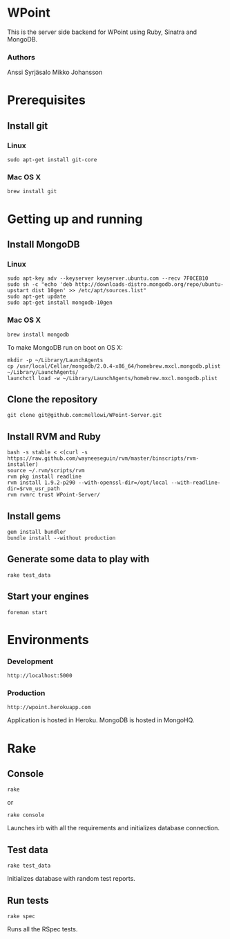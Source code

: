 WPoint
======
This is the server side backend for WPoint using Ruby, Sinatra and MongoDB.

### Authors

Anssi Syrjäsalo
Mikko Johansson


Prerequisites
=============
Install git
-----------
### Linux

    sudo apt-get install git-core

### Mac OS X

    brew install git


Getting up and running
======================
Install MongoDB
---------------
### Linux

    sudo apt-key adv --keyserver keyserver.ubuntu.com --recv 7F0CEB10
    sudo sh -c "echo 'deb http://downloads-distro.mongodb.org/repo/ubuntu-upstart dist 10gen' >> /etc/apt/sources.list"
    sudo apt-get update
    sudo apt-get install mongodb-10gen

### Mac OS X

    brew install mongodb

To make MongoDB run on boot on OS X:

    mkdir -p ~/Library/LaunchAgents
    cp /usr/local/Cellar/mongodb/2.0.4-x86_64/homebrew.mxcl.mongodb.plist ~/Library/LaunchAgents/
    launchctl load -w ~/Library/LaunchAgents/homebrew.mxcl.mongodb.plist


Clone the repository
--------------------
    git clone git@github.com:mellowi/WPoint-Server.git


Install RVM and Ruby
--------------------
    bash -s stable < <(curl -s https://raw.github.com/wayneeseguin/rvm/master/binscripts/rvm-installer)
    source ~/.rvm/scripts/rvm
    rvm pkg install readline
    rvm install 1.9.2-p290 --with-openssl-dir=/opt/local --with-readline-dir=$rvm_usr_path
    rvm rvmrc trust WPoint-Server/


Install gems
------------
    gem install bundler
    bundle install --without production


Generate some data to play with
-------------------------------
    rake test_data


Start your engines
------------------
    foreman start


Environments
============
### Development

    http://localhost:5000

### Production

    http://wpoint.herokuapp.com

Application is hosted in Heroku.
MongoDB is hosted in MongoHQ.


Rake
====
Console
-------

    rake

or

    rake console

Launches irb with all the requirements and initializes database connection.

Test data
---------

    rake test_data

Initializes database with random test reports.

Run tests
---------

    rake spec

Runs all the RSpec tests.

